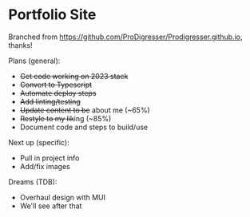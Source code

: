 # Portfolio Site

Branched from <https://github.com/ProDigresser/Prodigresser.github.io>, thanks!

Plans (general):

* ~~Get code working on 2023 stack~~
* ~~Convert to Typescript~~
* ~~Automate deploy steps~~
* ~~Add linting/testing~~
* ~~Update content to be~~ about me (~65%)
* ~~Restyle to my lik~~ing (~85%)
* Document code and steps to build/use

Next up (specific):

* Pull in project info
* Add/fix images

Dreams (TDB):

* Overhaul design with MUI
* We'll see after that
